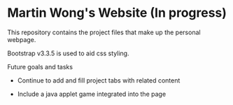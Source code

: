 # Martin Wong's Website (In progress)

This repository contains the project files that make up the personal webpage.

Bootstrap v3.3.5 is used to aid css styling.

Future goals and tasks

* Continue to add and fill project tabs with related content 

* Include a java applet game integrated into the page
